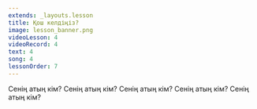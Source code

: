 ```yaml
---
extends: _layouts.lesson
title: Қош келдіңіз?
image: lesson_banner.png
videoLesson: 4
videoRecord: 4
text: 4
song: 4
lessonOrder: 7
---
```


Сенің атың кім?
Сенің атың кім?
Сенің атың кім?
Сенің атың кім?
Сенің атың кім?
